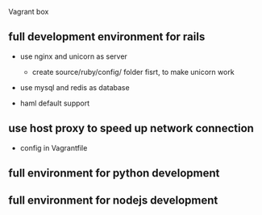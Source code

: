 Vagrant box

## full development environment for rails
- use nginx and unicorn as server
    - create source/ruby/config/ folder fisrt, to make unicorn work
- use mysql and redis as database

- haml default support

## use host proxy to speed up network connection
- config in Vagrantfile

## full environment for python development

## full environment for nodejs development
